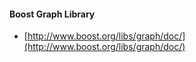 #### Boost Graph Library

* [http://www.boost.org/libs/graph/doc/](http://www.boost.org/libs/graph/doc/)